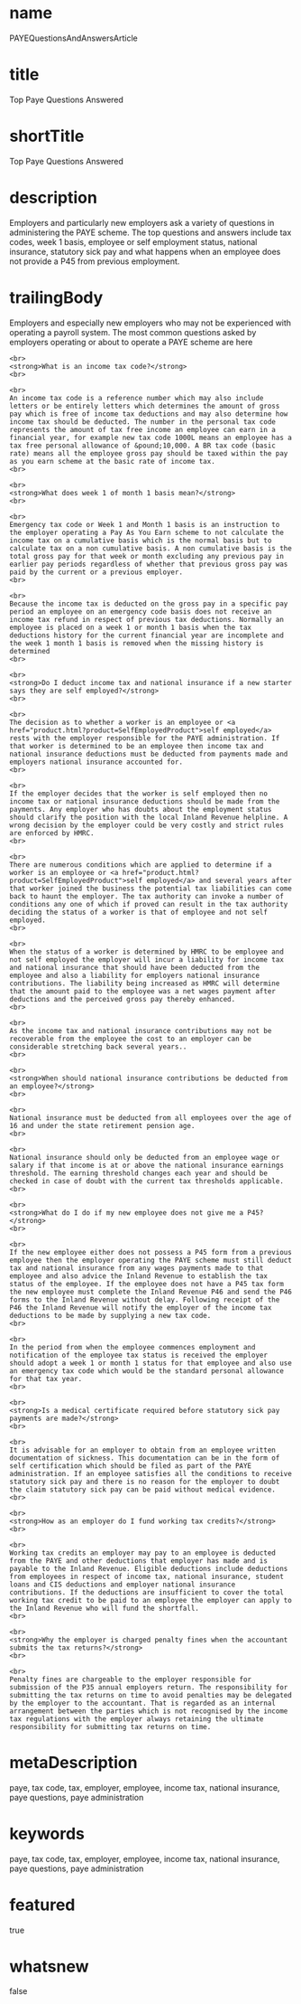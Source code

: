 # name
PAYEQuestionsAndAnswersArticle

# title
Top Paye Questions Answered

# shortTitle
Top Paye Questions Answered

# description
<p>Employers and particularly new employers ask a variety of questions in administering the PAYE scheme. The top questions and answers include tax codes, week 1 basis, employee or self employment status, national insurance, statutory sick pay and what happens when an employee does not provide a P45 from previous employment.</p>

# trailingBody
<p>
    Employers and especially new employers who may not be experienced with operating a payroll system. The most common questions asked by employers operating or about to operate a PAYE scheme are here
    <br>
     
    <br>
    <strong>What is an income tax code?</strong>
    <br>
     
    <br>
    An income tax code is a reference number which may also include letters or be entirely letters which determines the amount of gross pay which is free of income tax deductions and may also determine how income tax should be deducted. The number in the personal tax code represents the amount of tax free income an employee can earn in a financial year, for example new tax code 1000L means an employee has a tax free personal allowance of &pound;10,000. A BR tax code (basic rate) means all the employee gross pay should be taxed within the pay as you earn scheme at the basic rate of income tax.
    <br>
     
    <br>
    <strong>What does week 1 of month 1 basis mean?</strong>
    <br>
     
    <br>
    Emergency tax code or Week 1 and Month 1 basis is an instruction to the employer operating a Pay As You Earn scheme to not calculate the income tax on a cumulative basis which is the normal basis but to calculate tax on a non cumulative basis. A non cumulative basis is the total gross pay for that week or month excluding any previous pay in earlier pay periods regardless of whether that previous gross pay was paid by the current or a previous employer.
    <br>
     
    <br>
    Because the income tax is deducted on the gross pay in a specific pay period an employee on an emergency code basis does not receive an income tax refund in respect of previous tax deductions. Normally an employee is placed on a week 1 or month 1 basis when the tax deductions history for the current financial year are incomplete and the week 1 month 1 basis is removed when the missing history is determined
    <br>
     
    <br>
    <strong>Do I deduct income tax and national insurance if a new starter says they are self employed?</strong>
    <br>
     
    <br>
    The decision as to whether a worker is an employee or <a href="product.html?product=SelfEmployedProduct">self employed</a> rests with the employer responsible for the PAYE administration. If that worker is determined to be an employee then income tax and national insurance deductions must be deducted from payments made and employers national insurance accounted for.
    <br>
     
    <br>
    If the employer decides that the worker is self employed then no income tax or national insurance deductions should be made from the payments. Any employer who has doubts about the employment status should clarify the position with the local Inland Revenue helpline. A wrong decision by the employer could be very costly and strict rules are enforced by HMRC.
    <br>
     
    <br>
    There are numerous conditions which are applied to determine if a worker is an employee or <a href="product.html?product=SelfEmployedProduct">self employed</a> and several years after that worker joined the business the potential tax liabilities can come back to haunt the employer. The tax authority can invoke a number of conditions any one of which if proved can result in the tax authority deciding the status of a worker is that of employee and not self employed.
    <br>
     
    <br>
    When the status of a worker is determined by HMRC to be employee and not self employed the employer will incur a liability for income tax and national insurance that should have been deducted from the employee and also a liability for employers national insurance contributions. The liability being increased as HMRC will determine that the amount paid to the employee was a net wages payment after deductions and the perceived gross pay thereby enhanced.
    <br>
     
    <br>
    As the income tax and national insurance contributions may not be recoverable from the employee the cost to an employer can be considerable stretching back several years..
    <br>
     
    <br>
    <strong>When should national insurance contributions be deducted from an employee?</strong>
    <br>
     
    <br>
    National insurance must be deducted from all employees over the age of 16 and under the state retirement pension age.
    <br>
     
    <br>
    National insurance should only be deducted from an employee wage or salary if that income is at or above the national insurance earnings threshold. The earning threshold changes each year and should be checked in case of doubt with the current tax thresholds applicable.
    <br>
     
    <br>
    <strong>What do I do if my new employee does not give me a P45?</strong>
    <br>
     
    <br>
    If the new employee either does not possess a P45 form from a previous employee then the employer operating the PAYE scheme must still deduct tax and national insurance from any wages payments made to that employee and also advice the Inland Revenue to establish the tax status of the employee. If the employee does not have a P45 tax form the new employee must complete the Inland Revenue P46 and send the P46 forms to the Inland Revenue without delay. Following receipt of the P46 the Inland Revenue will notify the employer of the income tax deductions to be made by supplying a new tax code.
    <br>
     
    <br>
    In the period from when the employee commences employment and notification of the employee tax status is received the employer should adopt a week 1 or month 1 status for that employee and also use an emergency tax code which would be the standard personal allowance for that tax year.
    <br>
     
    <br>
    <strong>Is a medical certificate required before statutory sick pay payments are made?</strong>
    <br>
     
    <br>
    It is advisable for an employer to obtain from an employee written documentation of sickness. This documentation can be in the form of self certification which should be filed as part of the PAYE administration. If an employee satisfies all the conditions to receive statutory sick pay and there is no reason for the employer to doubt the claim statutory sick pay can be paid without medical evidence.
    <br>
     
    <br>
    <strong>How as an employer do I fund working tax credits?</strong>
    <br>
     
    <br>
    Working tax credits an employer may pay to an employee is deducted from the PAYE and other deductions that employer has made and is payable to the Inland Revenue. Eligible deductions include deductions from employees in respect of income tax, national insurance, student loans and CIS deductions and employer national insurance contributions. If the deductions are insufficient to cover the total working tax credit to be paid to an employee the employer can apply to the Inland Revenue who will fund the shortfall.
    <br>
     
    <br>
    <strong>Why the employer is charged penalty fines when the accountant submits the tax returns?</strong>
    <br>
     
    <br>
    Penalty fines are chargeable to the employer responsible for submission of the P35 annual employers return. The responsibility for submitting the tax returns on time to avoid penalties may be delegated by the employer to the accountant. That is regarded as an internal arrangement between the parties which is not recognised by the income tax regulations with the employer always retaining the ultimate responsibility for submitting tax returns on time.
</p>


# metaDescription
paye, tax code, tax, employer, employee, income tax, national insurance, paye questions, paye administration

# keywords
paye, tax code, tax, employer, employee, income tax, national insurance, paye questions, paye administration

# featured
true

# whatsnew
false
